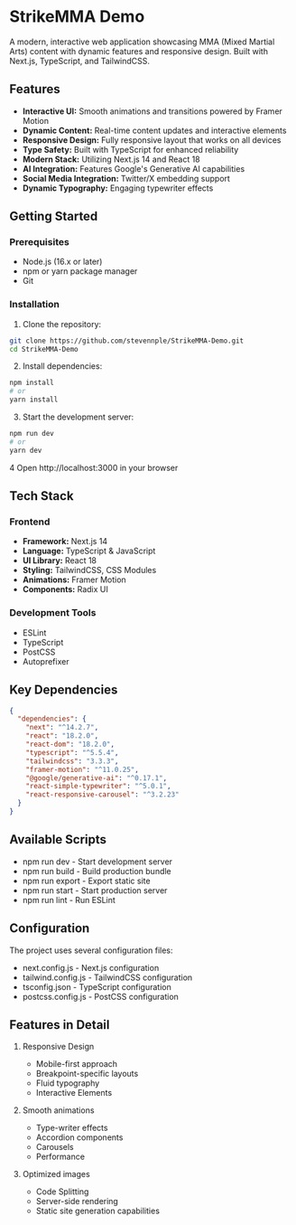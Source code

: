 # StrikeMMA Demo

A modern, interactive web application showcasing MMA (Mixed Martial Arts) content with dynamic features and responsive design. Built with Next.js, TypeScript, and TailwindCSS.

## Features
- **Interactive UI:** Smooth animations and transitions powered by Framer Motion
- **Dynamic Content:** Real-time content updates and interactive elements
- **Responsive Design:** Fully responsive layout that works on all devices
- **Type Safety:** Built with TypeScript for enhanced reliability
- **Modern Stack:** Utilizing Next.js 14 and React 18
- **AI Integration:** Features Google's Generative AI capabilities
- **Social Media Integration:** Twitter/X embedding support
- **Dynamic Typography:** Engaging typewriter effects

## Getting Started
### Prerequisites
- Node.js (16.x or later)
- npm or yarn package manager
- Git

### Installation
1. Clone the repository:
```bash
git clone https://github.com/stevennple/StrikeMMA-Demo.git
cd StrikeMMA-Demo
```
2. Install dependencies:
```bash
npm install
# or
yarn install
```

3. Start the development server:
```bash
npm run dev
# or
yarn dev
```

4 Open http://localhost:3000 in your browser

## Tech Stack
### Frontend
- **Framework:** Next.js 14
- **Language:** TypeScript & JavaScript
- **UI Library:** React 18
- **Styling:** TailwindCSS, CSS Modules
- **Animations:** Framer Motion
- **Components:** Radix UI

### Development Tools
- ESLint
- TypeScript
- PostCSS
- Autoprefixer

## Key Dependencies
```JSON
{
  "dependencies": {
    "next": "^14.2.7",
    "react": "18.2.0",
    "react-dom": "18.2.0",
    "typescript": "^5.5.4",
    "tailwindcss": "3.3.3",
    "framer-motion": "^11.0.25",
    "@google/generative-ai": "^0.17.1",
    "react-simple-typewriter": "^5.0.1",
    "react-responsive-carousel": "^3.2.23"
  }
}
```

## Available Scripts
- npm run dev - Start development server
- npm run build - Build production bundle
- npm run export - Export static site
- npm run start - Start production server
- npm run lint - Run ESLint

## Configuration
The project uses several configuration files:

- next.config.js - Next.js configuration
- tailwind.config.js - TailwindCSS configuration
- tsconfig.json - TypeScript configuration
- postcss.config.js - PostCSS configuration

## Features in Detail
1. Responsive Design
    * Mobile-first approach
    * Breakpoint-specific layouts
    * Fluid typography
    * Interactive Elements

2. Smooth animations
    * Type-writer effects
    * Accordion components
    * Carousels
    * Performance

3. Optimized images
    * Code Splitting
    * Server-side rendering
    * Static site generation capabilities
